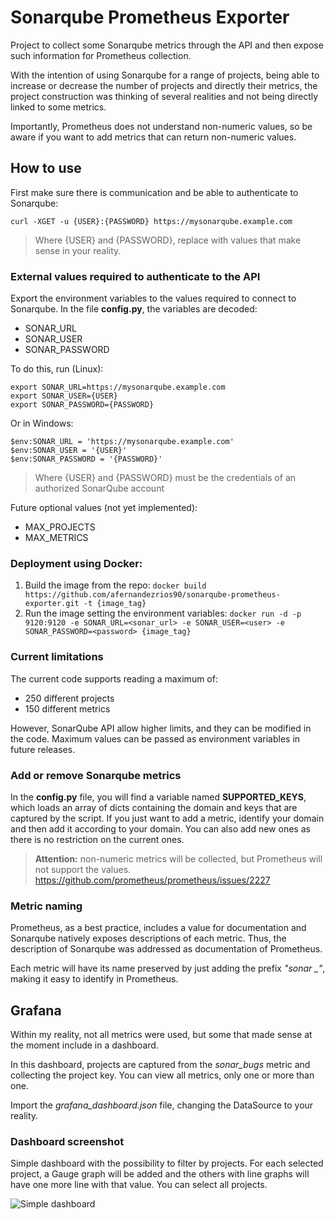 # Sonarqube Prometheus Exporter

Project to collect some Sonarqube metrics through the API and then expose such information for Prometheus collection.

With the intention of using Sonarqube for a range of projects, being able to increase or decrease the number of projects and directly their metrics, the project construction was thinking of several realities and not being directly linked to some metrics.

Importantly, Prometheus does not understand non-numeric values, so be aware if you want to add metrics that can return non-numeric values.

## How to use

First make sure there is communication and be able to authenticate to Sonarqube:
```
curl -XGET -u {USER}:{PASSWORD} https://mysonarqube.example.com
```
> Where {USER} and {PASSWORD}, replace with values that make sense in your reality.

### External values required to authenticate to the API
Export the environment variables to the values required to connect to Sonarqube. In the file **config.py**, the variables are decoded:
- SONAR_URL
- SONAR_USER
- SONAR_PASSWORD

To do this, run (Linux):
```
export SONAR_URL=https://mysonarqube.example.com
export SONAR_USER={USER}
export SONAR_PASSWORD={PASSWORD}
```
Or in Windows:
```
$env:SONAR_URL = 'https://mysonarqube.example.com'
$env:SONAR_USER = '{USER}'
$env:SONAR_PASSWORD = '{PASSWORD}'
```
> Where {USER} and {PASSWORD} must be the credentials of an authorized SonarQube account

Future optional values (not yet implemented):
- MAX_PROJECTS
- MAX_METRICS

### Deployment using Docker:
1. Build the image from the repo:
`docker build https://github.com/afernandezrios90/sonarqube-prometheus-exporter.git -t {image_tag}`
2. Run the image setting the environment variables:
`docker run -d -p 9120:9120 -e SONAR_URL=<sonar_url> -e SONAR_USER=<user> -e SONAR_PASSWORD=<password> {image_tag}`

### Current limitations
The current code supports reading a maximum of:
- 250 different projects
- 150 different metrics

However, SonarQube API allow higher limits, and they can be modified in the code. Maximum values can be passed as environment variables in future releases. 

### Add or remove Sonarqube metrics

In the **config.py** file, you will find a variable named **SUPPORTED_KEYS**, which loads an array of dicts containing the domain and keys that are captured by the script. If you just want to add a metric, identify your domain and then add it according to your domain. You can also add new ones as there is no restriction on the current ones.

> **Attention:** non-numeric metrics will be collected, but Prometheus will not support the values.
> https://github.com/prometheus/prometheus/issues/2227

### Metric naming

Prometheus, as a best practice, includes a value for documentation and Sonarqube natively exposes descriptions of each metric. Thus, the description of Sonarqube was addressed as documentation of Prometheus.

Each metric will have its name preserved by just adding the prefix *"sonar _"*, making it easy to identify in Prometheus.

## Grafana

Within my reality, not all metrics were used, but some that made sense at the moment include in a dashboard.

In this dashboard, projects are captured from the *sonar_bugs* metric and collecting the project key. You can view all metrics, only one or more than one.

Import the *grafana_dashboard.json* file, changing the DataSource to your reality.

### Dashboard screenshot

Simple dashboard with the possibility to filter by projects. For each selected project, a Gauge graph will be added and the others with line graphs will have one more line with that value. You can select all projects.

![Simple dashboard](dashboard_screenshot/simple_dashboard_project_filter.jpg)
